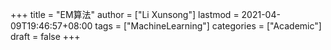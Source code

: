 +++
title = "EM算法"
author = ["Li Xunsong"]
lastmod = 2021-04-09T19:46:57+08:00
tags = ["MachineLearning"]
categories = ["Academic"]
draft = false
+++

